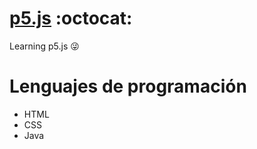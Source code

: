 # [p5.js](https://p5js.org/) :octocat:
Learning p5.js :stuck_out_tongue_winking_eye:


# Lenguajes de programación
+ HTML
+ CSS
+ Java
